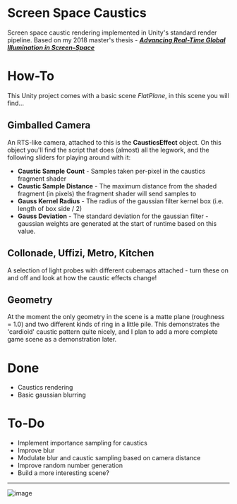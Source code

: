 # Screen Space Caustics
 Screen space caustic rendering implemented in Unity's standard render pipeline. Based on my 2018 master's thesis - **[_Advancing Real-Time Global Illumination in Screen-Space_](https://mega.nz/file/TgIwVZLK#DVKZM9sLtvk3nYt2RG0hwhmzHfC2vW3Aa49xUroXgpk)**
 
# How-To
This Unity project comes with a basic scene _FlatPlane_, in this scene you will find...

## Gimballed Camera ## 
An RTS-like camera, attached to this is the **CausticsEffect** object. On this object you'll find the script that does (almost) all the legwork, and the following sliders for playing around with it:
- **Caustic Sample Count** - Samples taken per-pixel in the caustics fragment shader
- **Caustic Sample Distance** - The maximum distance from the shaded fragment (in pixels) the fragment shader will send samples to
- **Gauss Kernel Radius** - The radius of the gaussian filter kernel box (i.e. length of box side / 2)
- **Gauss Deviation** - The standard deviation for the gaussian filter - gaussian weights are generated at the start of runtime based on this value.

## Collonade, Uffizi, Metro, Kitchen ## 
A selection of light probes with different cubemaps attached - turn these on and off and look at how the caustic effects change!

## Geometry ##
At the moment the only geometry in the scene is a matte plane (roughness = 1.0) and two different kinds of ring in a little pile. This demonstrates the 'cardioid' caustic pattern quite nicely, and I plan to add a more complete game scene as a demonstration later.
 
# Done
- Caustics rendering
- Basic gaussian blurring

# To-Do
- Implement importance sampling for caustics
- Improve blur
- Modulate blur and caustic sampling based on camera distance
- Improve random number generation
- Build a more interesting scene?

---

![image](https://user-images.githubusercontent.com/10632002/120116790-ad74ff80-c181-11eb-90a8-3af985ddd17a.png)
